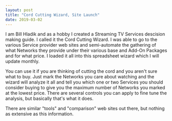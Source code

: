 ```yaml
---
layout: post
title: "Cord Cutting Wizard, Site Launch"
date: 2019-03-02
---
```


I am Bill Hladik and as a hobby I created a Streaming TV Services descision making guide. I called it the Cord Cutting Wizard. I was able to go to the various Service provider web sites and semi-automate the gathering of what Networks they provide under their various base and Add-On Packages and for what price. I loaded it all into this spreadsheet wizard which I will update monthly. 
<p>You can use it if you are thinking of cutting the cord and you aren't sure what to buy. Just mark the Networks you care about watching and the wizard will analyze it all and tell you which one or two Services you should consider buying to give you the maximum number of Networks you marked at the lowest price. There are several controls you can apply to fine tune the analysis, but basically that's what it does.
  <p>There are similar "tools" and "comparison" web sites out there, but nothing as extensive as this information.
